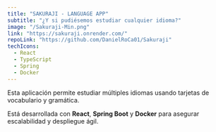 ```yaml
---
title: "SAKURAJI - LANGUAGE APP"
subtitle: "¿Y si pudiésemos estudiar cualquier idioma?"
image: "/Sakuraji-Min.png"
link: "https://sakuraji.onrender.com/"
repoLink: "https://github.com/DanielRoCa01/Sakuraji"
techIcons:
  - React
  - TypeScript
  - Spring
  - Docker
---
```


Esta aplicación permite estudiar múltiples idiomas usando tarjetas de vocabulario y gramática.

Está desarrollada con **React**, **Spring Boot** y **Docker** para asegurar escalabilidad y despliegue ágil.
